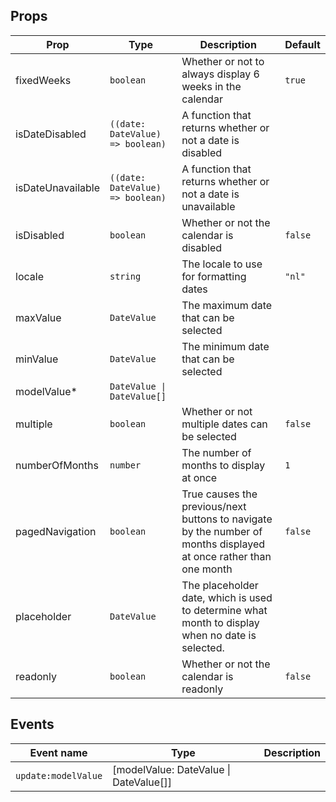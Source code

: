 <!-- This file is automatically generated, do not edit manually. -->

<script setup>
import AppCalendarPlayground from './AppCalendarPlayground.vue'
</script>

<AppCalendarPlayground />

## Props

| Prop | Type | Description | Default |
| ---- | ---- | ----------- | ------- |
| fixedWeeks | `boolean` | Whether or not to always display 6 weeks in the calendar | `true` |
| isDateDisabled | `((date: DateValue) => boolean)` | A function that returns whether or not a date is disabled |  |
| isDateUnavailable | `((date: DateValue) => boolean)` | A function that returns whether or not a date is unavailable |  |
| isDisabled | `boolean` | Whether or not the calendar is disabled | `false` |
| locale | `string` | The locale to use for formatting dates | `"nl"` |
| maxValue | `DateValue` | The maximum date that can be selected |  |
| minValue | `DateValue` | The minimum date that can be selected |  |
| modelValue* | `DateValue \| DateValue[]` |  |  |
| multiple | `boolean` | Whether or not multiple dates can be selected | `false` |
| numberOfMonths | `number` | The number of months to display at once | `1` |
| pagedNavigation | `boolean` | True causes the previous/next buttons to navigate by the number of months displayed at once rather than one month | `false` |
| placeholder | `DateValue` | The placeholder date, which is used to determine what month to display when no date is selected. |  |
| readonly | `boolean` | Whether or not the calendar is readonly | `false` |


## Events

| Event name | Type | Description |
| ---------- | ---- | ----------- |
| `update:modelValue` | [modelValue: DateValue \| DateValue[]] |  |

